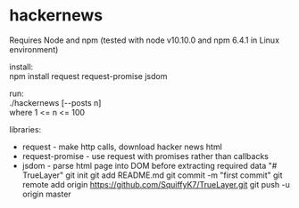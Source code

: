 # hackernews

Requires Node and npm (tested with node v10.10.0 and npm 6.4.1 in Linux environment)

install:  
        npm install request request-promise jsdom

run:  
    ./hackernews [--posts n]  
where 1 <= n <= 100

libraries:
* request - make http calls, download hacker news html
* request-promise - use request with promises rather than callbacks
* jsdom - parse html page into DOM before extracting required data
"# TrueLayer"  git init git add README.md git commit -m "first commit" git remote add origin https://github.com/SquiffyK7/TrueLayer.git git push -u origin master 
